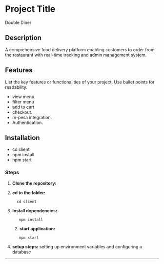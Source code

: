 # Project Title

Double Diner

## Description

A comprehensive food delivery platform enabling customers to order from the restaurant with real-time tracking and admin management system.

## Features

List the key features or functionalities of your project. Use bullet points for readability.

* view menu 
* filter menu 
* add to cart
* checkout.
* m-pesa integration.
* Authentication.

## Installation
* cd client
* npm install
* npm start

### Steps

1.  **Clone the repository:**
2.  **cd to the folder:**
    ```
      cd client
    ```

2.  **Install dependencies:**
    ```
       npm install
    ```
    2.  **start application:**
    ```
       npm start
    ```
3.  **setup steps:**
    setting up environment variables and configuring a database

---
